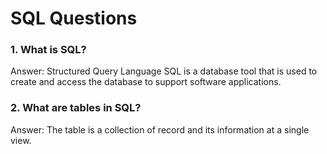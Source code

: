 # SQL Questions

### 1. What is SQL?
Answer: Structured Query Language SQL is a database tool that is used to create and access the database to support software applications.


### 2. What are tables in SQL?
Answer: The table is a collection of record and its information at a single view.


